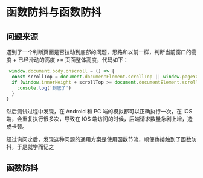 # 函数防抖与函数防抖

## 问题来源

遇到了一个判断页面是否拉动到底部的问题，思路和以前一样，判断当前窗口的高度 + 已经滑动的高度 >= 页面整体高度，代码如下：

```javascript
 window.document.body.onscroll = () => {
  const scrollTop = document.documentElement.scrollTop || window.pageYOffset || document.body.scrollTop
  if (window.innerHeight + scrollTop >= document.documentElement.scrollHeight) {
    console.log('到底了')
  }
}
```

然后测试过程中发现，在 Android 和 PC 端的模拟都可以正确执行一次，在 IOS 端，会重复执行很多次，导致在 IOS 端访问的时候，后端请求数量急剧上增，造成卡顿。

经过询问之后，发现这种问题的通用方案是使用函数节流，顺便也接触到了函数防抖，于是就学而记之

## 函数防抖

